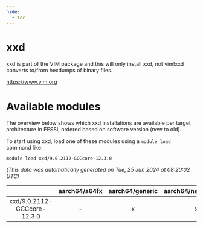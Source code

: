 ```yaml
---
hide:
  - toc
---
```


xxd
===


xxd is part of the VIM package and this will only install xxd, not vim!xxd converts to/from hexdumps of binary files.

https://www.vim.org
# Available modules


The overview below shows which xxd installations are available per target architecture in EESSI, ordered based on software version (new to old).

To start using xxd, load one of these modules using a `module load` command like:

```shell
module load xxd/9.0.2112-GCCcore-12.3.0
```

*(This data was automatically generated on Tue, 25 Jun 2024 at 08:20:02 UTC)*  

| |aarch64/a64fx|aarch64/generic|aarch64/neoverse_n1|aarch64/neoverse_v1|x86_64/generic|x86_64/amd/zen2|x86_64/amd/zen3|x86_64/intel/haswell|x86_64/intel/skylake_avx512|
| :---: | :---: | :---: | :---: | :---: | :---: | :---: | :---: | :---: | :---: |
|xxd/9.0.2112-GCCcore-12.3.0|-|x|x|x|x|x|x|x|x|

